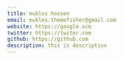 ```yaml
---
title: mukles hossen
email: mukles.themefisher@gmail.com
website: https://google.ocm
twitter: https://twiter.com
github: https://github.com
description: this is description
---
```

